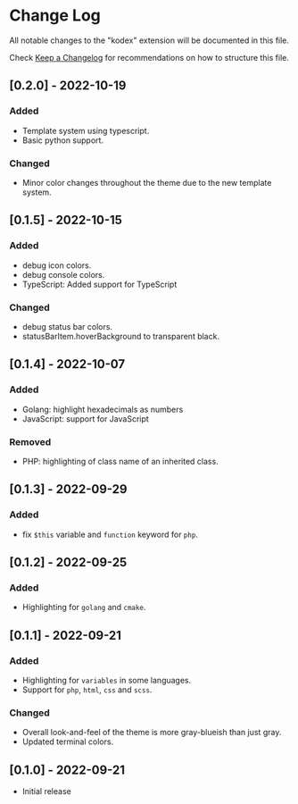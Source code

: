# Change Log

All notable changes to the "kodex" extension will be documented in this file.

Check [Keep a Changelog](http://keepachangelog.com/) for recommendations on how to structure this file.

## [0.2.0] - 2022-10-19

### Added
- Template system using typescript.
- Basic python support.

### Changed
- Minor color changes throughout the theme due to the new template system.

## [0.1.5] - 2022-10-15

### Added
- debug icon colors.
- debug console colors.
- TypeScript: Added support for TypeScript

### Changed
- debug status bar colors.
- statusBarItem.hoverBackground to transparent black.

## [0.1.4] - 2022-10-07
### Added
- Golang: highlight hexadecimals as numbers
- JavaScript: support for JavaScript

### Removed
- PHP: highlighting of class name of an inherited class.

## [0.1.3] - 2022-09-29
### Added
- fix `$this` variable and `function` keyword for `php`.

## [0.1.2] - 2022-09-25
### Added
- Highlighting for `golang` and `cmake`.

## [0.1.1] - 2022-09-21
### Added
- Highlighting for `variables` in some languages.
- Support for `php`, `html`, `css` and `scss`.

### Changed
- Overall look-and-feel of the theme is more gray-blueish than just gray.
- Updated terminal colors.

## [0.1.0] - 2022-09-21

- Initial release
